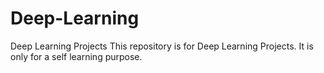 # Deep-Learning
Deep Learning Projects
This repository is for Deep Learning Projects. It is only for a self learning purpose.

